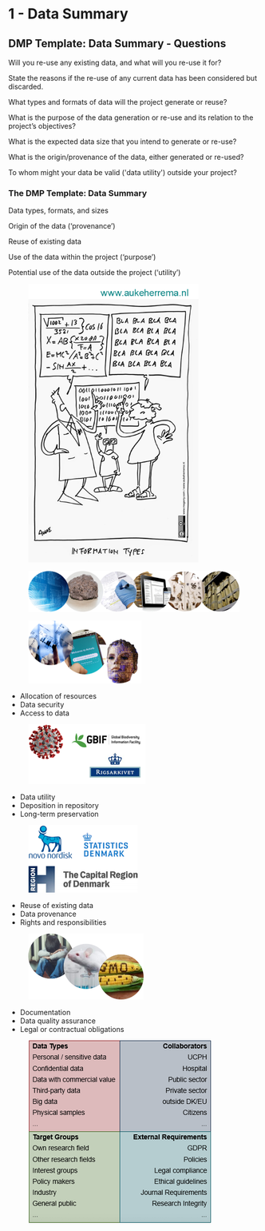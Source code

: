 # 1 - Data Summary

## DMP Template: Data Summary - Questions

Will you re-use any existing data, and what will you re-use it for?

State the reasons if the re-use of any current data has been considered but discarded.

What types and formats of data will the project generate or reuse?

What is the purpose of the data generation or re-use and its relation to the project’s objectives?

What is the expected data size that you intend to generate or re-use?

What is the origin/provenance of the data, either generated or re-used?

To whom might your data be valid ('data utility') outside your project?

### The DMP Template: Data Summary

Data types, formats, and sizes

Origin of the data (‘provenance’)

Reuse of existing data

Use of the data within the project (‘purpose’)

Potential use of the data outside the project (‘utility’)

<figure><img src="../../../../../.gitbook/assets/image (49).png" alt="" width="341"><figcaption></figcaption></figure>

<figure><img src="../../../../../.gitbook/assets/image (42).png" alt=""><figcaption></figcaption></figure>

<div align="left">

<figure><img src="../../../../../.gitbook/assets/image (41).png" alt="" width="227"><figcaption></figcaption></figure>

</div>

* Allocation of resources
* Data security
* Access to data

<div align="left">

<figure><img src="../../../../../.gitbook/assets/image (77).png" alt="" width="234"><figcaption></figcaption></figure>

</div>

* Data utility
* Deposition in repository
* Long-term preservation

<div align="left">

<figure><img src="../../../../../.gitbook/assets/image (52).png" alt="" width="219"><figcaption></figcaption></figure>

</div>

* Reuse of existing data
* Data provenance
* Rights and responsibilities

<div align="left">

<figure><img src="../../../../../.gitbook/assets/image (67).png" alt="" width="231"><figcaption></figcaption></figure>

</div>

* Documentation
* Data quality assurance
* Legal or contractual obligations

<figure><img src="../../../../../.gitbook/assets/image (79).png" alt=""><figcaption></figcaption></figure>

